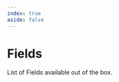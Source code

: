 ```yaml
---
index: true
aside: false
---
```


<script setup>
import { ref } from 'vue'
import {data} from './index.data.js'

const fields = data.map(d => ({
  ...d,
  details: d.description || '',
})).filter(d => !d.child)

</script>

# Fields

List of Fields available out of the box.

<TmIndex
  :items="fields"
/>

